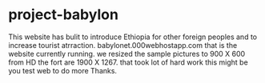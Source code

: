 # project-babylon

This website has bulit to introduce Ethiopia for other foreign peoples and to increase tourist atrraction. babylonet.000webhostapp.com that is the website currently running.
we resized the sample pictures to 900 X 600 from HD the fort are 1900 X 1267. that took lot of hard work this might be you test web to do more Thanks.
